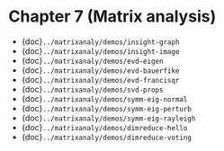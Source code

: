 # Chapter 7 (Matrix analysis)

- {doc}`../matrixanaly/demos/insight-graph`
- {doc}`../matrixanaly/demos/insight-image`
- {doc}`../matrixanaly/demos/evd-eigen`
- {doc}`../matrixanaly/demos/evd-bauerfike`
- {doc}`../matrixanaly/demos/evd-francisqr`
- {doc}`../matrixanaly/demos/svd-props`
- {doc}`../matrixanaly/demos/symm-eig-normal`
- {doc}`../matrixanaly/demos/symm-eig-perturb`
- {doc}`../matrixanaly/demos/symm-eig-rayleigh`
- {doc}`../matrixanaly/demos/dimreduce-hello`
- {doc}`../matrixanaly/demos/dimreduce-voting`
